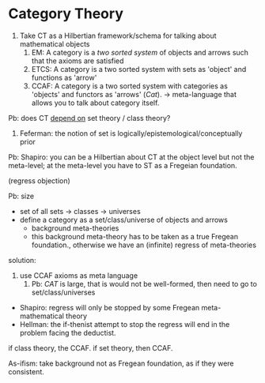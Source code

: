 # Category Theory

1. Take CT as a Hilbertian framework/schema for talking about mathematical objects
   1. EM: A category is a *two sorted system* of objects and arrows such that the axioms are satisfied
   2. ETCS: A category is a two sorted system with sets as 'object' and functions as 'arrow'
   3. CCAF: A category is a two sorted system with categories as 'objects' and functors as 'arrows' ($Cat$). -> meta-language that allows you to talk about category itself. 

Pb: does CT <u>depend on</u> set theory / class theory?
1. Feferman: the notion of set is logically/epistemological/conceptually prior 

Pb: Shapiro: you can be a Hilbertian about CT at the object level but not the meta-level;
at the meta-level you have to ST as a Fregeian foundation.

(regress objection)

Pb: size
* set of all sets -> classes -> universes
* define a category as a set/class/universe of objects and arrows
  * background meta-theories
  * this background meta-theory has to be taken as a true Fregean foundation., otherwise we have an (infinite) regress of meta-theories

solution:
1. use CCAF axioms as meta language
   1. Pb: $CAT$ is large, that is would not be well-formed, then need to go to set/class/universes

* Shapiro: regress will only be stopped by some Fregean meta-mathematical theory
* Hellman: the if-thenist attempt to stop the regress will end in the problem facing the deductist.

if class theory, the CCAF.
if set theory, then CCAF.

As-ifism: take background not as Fregean foundation, as if they were consistent.